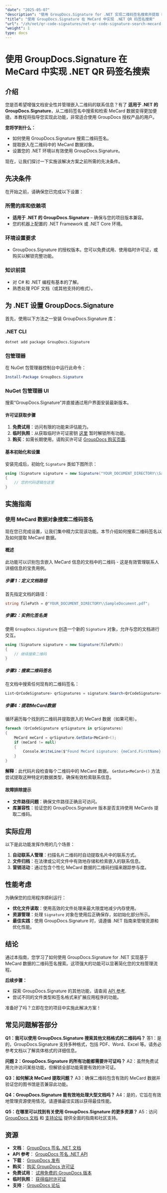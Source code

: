 ```yaml
---
"date": "2025-05-07"
"description": "使用 GroupDocs.Signature for .NET 实现二维码签名搜索并提取 MeCard 数据，增强文档安全性。本指南内容详尽，循序渐进，助您轻松上手。"
"title": "使用 GroupDocs.Signature 在 MeCard 中实现 .NET QR 码签名搜索"
"url": "/zh/net/qr-code-signatures/net-qr-code-signature-search-mecard-groupdocs/"
"weight": 1
type: docs
---
```

# 使用 GroupDocs.Signature 在 MeCard 中实现 .NET QR 码签名搜索

## 介绍

您是否希望增强文档安全性并管理嵌入二维码的联系信息？有了 **适用于 .NET 的 GroupDocs.Signature**，从二维码签名中搜索和检索 MeCard 数据变得更加便捷。本教程将指导您实现此功能，非常适合使用 GroupDocs 授权产品的用户。

**您将学到什么：**
- 如何使用 GroupDocs.Signature 搜索二维码签名。
- 提取嵌入在二维码中的 MeCard 数据对象。
- 设置您的 .NET 环境以有效使用 GroupDocs.Signature。

现在，让我们探讨一下实施该解决方案之前所需的先决条件。

## 先决条件

在开始之前，请确保您已完成以下设置：

### 所需的库和依赖项
- **适用于 .NET 的 GroupDocs.Signature** – 确保与您的项目版本兼容。
- 您的机器上配置的 .NET Framework 或 .NET Core 环境。

### 环境设置要求
- GroupDocs.Signature 的授权版本。您可以免费试用、使用临时许可证，或购买以解锁完整功能。

### 知识前提
- 对 C# 和 .NET 编程有基本的了解。
- 熟悉处理 PDF 文档（或其他支持的格式）。

## 为 .NET 设置 GroupDocs.Signature

首先，使用以下方法之一安装 GroupDocs.Signature 库：

### .NET CLI
```bash
dotnet add package GroupDocs.Signature
```

### 包管理器
在 NuGet 包管理器控制台中运行此命令：
```powershell
Install-Package GroupDocs.Signature
```

### NuGet 包管理器 UI
搜索“GroupDocs.Signature”并直接通过用户界面安装最新版本。

#### 许可证获取步骤
1. **免费试用**：访问有限的功能来评估能力。
2. **临时执照**：从获取临时许可证密钥 [这里](https://purchase.groupdocs.com/temporary-license/) 暂时解锁所有功能。
3. **购买**：如需长期使用，请购买许可证 [GroupDocs 购买页面](https://purchase。groupdocs.com/buy).

#### 基本初始化和设置
安装完成后，初始化 `Signature` 类如下图所示：

```csharp
using (Signature signature = new Signature("YOUR_DOCUMENT_DIRECTORY\\SampleDocument.pdf"))
{
    // 您的代码逻辑在这里
}
```

## 实施指南

### 使用 MeCard 数据对象搜索二维码签名

现在您已完成设置，让我们集中精力实现该功能。本节介绍如何搜索二维码签名以及如何提取 MeCard 数据。

#### 概述
此功能可以识别包含嵌入 MeCard 信息的文档中的二维码 - 这是有效管理联系人详细信息的宝贵用例。

##### 步骤 1：定义文档路径
首先指定文档的路径：

```csharp
string filePath = @"YOUR_DOCUMENT_DIRECTORY\\SampleDocument.pdf";
```

##### 步骤2：实例化签名类
使用 `GroupDocs.Signature` 创造一个新的 `Signature` 对象，允许与您的文档进行交互。

```csharp
using (Signature signature = new Signature(filePath))
{
    // 继续搜索二维码
}
```

##### 步骤3：搜索二维码签名
在文档中搜索任何现有的二维码签名：

```csharp
List<QrCodeSignature> qrSignatures = signature.Search<QrCodeSignature>(SignatureType.QrCode);
```

##### 步骤4：提取MeCard数据
循环遍历每个找到的二维码并提取嵌入的 MeCard 数据（如果可用）。

```csharp
foreach (QrCodeSignature qrSignature in qrSignatures)
{
    MeCard meCard = qrSignature.GetData<MeCard>();
    if (meCard != null)
    {
        Console.WriteLine($"Found MeCard signature: {meCard.FirstName} {meCard.LastName} from {meCard.Company}. Email: {meCard.Email}");
    }
}
```

**解释**：此代码片段检查每个二维码中的 MeCard 数据。 `GetData<MeCard>()` 方法尝试提取这种特定的数据类型，确保有效检索联系信息。

#### 故障排除提示
- **文件路径问题**：确保文件路径正确且可访问。
- **库兼容性**：验证您的 GroupDocs.Signature 版本是否支持使用 MeCards 提取二维码。

## 实际应用

以下是此功能发挥作用的几个场景：
1. **自动联系人管理**：扫描名片二维码时自动提取名片中的联系方式。
2. **文件归档**：在法律或公司文件中有效地存储和检索嵌入的联系信息。
3. **营销活动**：通过包含个性化 MeCard 数据的二维码扫描来跟踪参与度。

## 性能考虑
为确保您的应用程序顺利运行：
- **优化文件读取**：使用高效的文件处理来最大限度地减少内存使用。
- **资源管理**：处理 `Signature` 对象在使用后正确保存，如初始化部分所示。
- **最佳实践**：使用 GroupDocs.Signature 时，请遵循 .NET 指南来管理资源和优化性能。

## 结论
通过本指南，您学习了如何使用 GroupDocs.Signature for .NET 实现基于 MeCard 数据的二维码签名搜索。这项强大的功能可以显著简化您的文档管理流程。

**后续步骤：**
- 探索 GroupDocs.Signature 的其他功能，请查阅 [API 参考](https://reference。groupdocs.com/signature/net/).
- 尝试不同的文件类型和签名格式来扩展应用程序的功能。

准备好了吗？立即在您的项目中实施此解决方案！

## 常见问题解答部分
**Q1：我可以使用 GroupDocs.Signature 搜索其他文档格式的二维码吗？**
答1：是的，GroupDocs.Signature 支持多种格式，包括 PDF、Word、Excel 等。请务必参考文档以了解具体格式的详细信息。

**问题 2：GroupDocs.Signature 的所有功能都需要许可证吗？**
A2：虽然免费试用允许访问某些功能，但解锁全部功能需要有效的许可证。

**Q3：如何解决 MeCard 提取问题？**
A3：确保二维码包含有效的 MeCard 数据并验证您的图书馆是否兼容此功能。

**Q4：GroupDocs.Signature 能有效地处理大型文档吗？**
A4：是的，它旨在有效地管理资源使用情况。请遵循最佳实践以获得最佳性能。

**Q5：在哪里可以找到有关使用 GroupDocs.Signature 的更多资源？**
A5：访问 [GroupDocs 文档](https://docs.groupdocs.com/signature/net/) 和 [支持论坛](https://forum.groupdocs.com/c/signature) 提供全面的指南和社区支持。

## 资源
- **文档**： [GroupDocs 签名 .NET 文档](https://docs.groupdocs.com/signature/net/)
- **API 参考**： [GroupDocs 签名 .NET API](https://reference.groupdocs.com/signature/net/)
- **下载**： [GroupDocs 发布](https://releases.groupdocs.com/signature/net/)
- **购买**： [购买 GroupDocs 许可证](https://purchase.groupdocs.com/buy)
- **免费试用**： [试用免费的 GroupDocs 版本](https://releases.groupdocs.com/signature/net/)
- **临时执照**： [获得临时许可证](https://purchase.groupdocs.com/temporary-license/)
- **支持**： [GroupDocs 论坛](https://forum.groupdocs.com/c/signature)